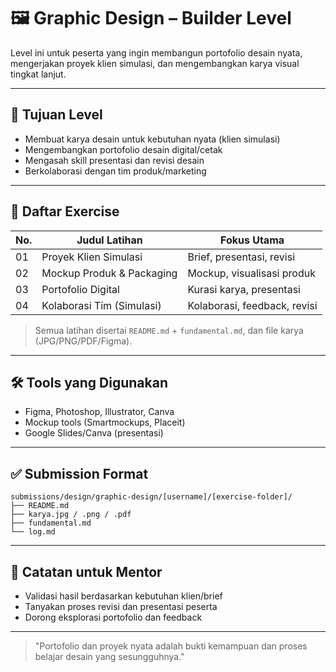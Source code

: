 # 🖼️ Graphic Design – Builder Level

Level ini untuk peserta yang ingin membangun portofolio desain nyata, mengerjakan proyek klien simulasi, dan mengembangkan karya visual tingkat lanjut.

---

## 🎯 Tujuan Level

- Membuat karya desain untuk kebutuhan nyata (klien simulasi)
- Mengembangkan portofolio desain digital/cetak
- Mengasah skill presentasi dan revisi desain
- Berkolaborasi dengan tim produk/marketing

---

## 📁 Daftar Exercise

| No. | Judul Latihan                | Fokus Utama                  |
|-----|------------------------------|------------------------------|
| 01  | Proyek Klien Simulasi        | Brief, presentasi, revisi    |
| 02  | Mockup Produk & Packaging    | Mockup, visualisasi produk   |
| 03  | Portofolio Digital           | Kurasi karya, presentasi     |
| 04  | Kolaborasi Tim (Simulasi)    | Kolaborasi, feedback, revisi |

> Semua latihan disertai `README.md` + `fundamental.md`, dan file karya (JPG/PNG/PDF/Figma).

---

## 🛠 Tools yang Digunakan

- Figma, Photoshop, Illustrator, Canva
- Mockup tools (Smartmockups, Placeit)
- Google Slides/Canva (presentasi)

---

## ✅ Submission Format

```
submissions/design/graphic-design/[username]/[exercise-folder]/
├── README.md
├── karya.jpg / .png / .pdf
├── fundamental.md
└── log.md
```

---

## 💬 Catatan untuk Mentor

- Validasi hasil berdasarkan kebutuhan klien/brief
- Tanyakan proses revisi dan presentasi peserta
- Dorong eksplorasi portofolio dan feedback

---

> "Portofolio dan proyek nyata adalah bukti kemampuan dan proses belajar desain yang sesungguhnya."
